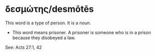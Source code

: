 # δεσμώτης/desmōtēs
This word is a type of person. It is a noun.

* This word means prisoner. A prisoner is someone who is in a prison because they disobeyed a law.

See: Acts 27:1, 42
